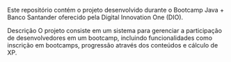 Este repositório contém o projeto desenvolvido durante o Bootcamp Java + Banco Santander oferecido pela Digital Innovation One (DIO).

Descrição
O projeto consiste em um sistema para gerenciar a participação de desenvolvedores em um bootcamp, incluindo funcionalidades como inscrição em bootcamps, progressão através dos conteúdos e cálculo de XP.

